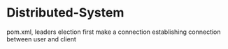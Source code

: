 # Distributed-System
pom.xml, leaders election  first make a connection 
establishing connection between user and client 
